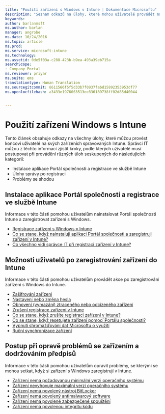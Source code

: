 ```yaml
---
title: "Použití zařízení s Windows v Intune | Dokumentace Microsoftu"
description: "Seznam odkazů na úlohy, které mohou uživatelé provádět na svém zařízení s Windows, když je zaregistrované v Intune"
keywords: 
author: barlanmsft
ms.author: barlan
manager: angrobe
ms.date: 10/24/2016
ms.topic: article
ms.prod: 
ms.service: microsoft-intune
ms.technology: 
ms.assetid: 0de5f03a-c288-423b-b9ea-493a39eb715a
searchScope:
- Company Portal
ms.reviewer: priyar
ms.suite: ems
translationtype: Human Translation
ms.sourcegitcommit: 8611566f5f5d33b7f0937fabd15892353953df77
ms.openlocfilehash: a3433e1976063513ee836189738ff02d85d40044


---
```


# <a name="using-your-windows-device-with-intune"></a>Použití zařízení Windows s Intune

Tento článek obsahuje odkazy na všechny úlohy, které můžou provést koncoví uživatelé na svých zařízeních spravovaných Intune. Správci IT můžou z těchto informací zjistit kroky, podle kterých uživatelé musí postupovat při provádění různých úloh seskupených do následujících kategorií:
- Instalace aplikace Portál společnosti a registrace ve službě Intune
- Úlohy správy po registraci
- Problémy se shodou

## <a name="company-portal-app-installation-and-intune-enrollment"></a>Instalace aplikace Portál společnosti a registrace ve službě Intune

Informace v této části pomohou uživatelům nainstalovat Portál společnosti Intune a zaregistrovat zařízení s Windows.

- [Registrace zařízení s Windows v Intune](enroll-your-device-in-intune-windows.md)
- [Co se stane, když nainstaluji aplikaci Portál společnosti a zaregistruji zařízení v Intune?](what-happens-if-you-install-the-company-portal-app-and-enroll-your-device-in-intune-windows.md)
- [Co všechno vidí správce IT při registraci zařízení v Intune?](what-can-your-it-administrator-see-when-you-enroll-your-device-in-intune-windows.md)

## <a name="things-users-can-do-when-their-device-is-enrolled-in-intune"></a>Možnosti uživatelů po zaregistrování zařízení do Intune

Informace v této části pomohou uživatelům provádět akce po zaregistrování zařízení s Windows do Intune.

- [Zašifrování zařízení](encrypt-your-device-windows.md)
- [Nastavení nebo změna hesla](set-or-change-your-password-windows.md)
- [Obnovení (vymazání) ztraceného nebo odcizeného zařízení](reset-erase-your-lost-or-stolen-device-windows.md)
- [Zrušení registrace zařízení v Intune](unenroll-your-device-from-intune-windows.md)
- [Co se stane, když zrušíte registraci zařízení v Intune?](what-happens-if-you-unenroll-your-device-from-intune-windows.md)
- [Co se stane, když resetujete zařízení pomocí Portálu společnosti?](what-happens-if-you-reset-your-device-using-the-company-portal-windows.md)
- [Vypnutí shromažďování dat Microsoftu o využití](turn-off-microsoft-usage-data-collection-windows.md)
- [Ruční synchronizace zařízení](sync-your-device-manually-windows.md)

## <a name="steps-to-fix-device-and-compliance-issues"></a>Postup při opravě problémů se zařízením a dodržováním předpisů

Informace v této části pomohou uživatelům opravit problémy, se kterými se mohou setkat, když si zařízení s Windows zaregistrují v Intune.

- [Zařízení nemá požadovanou minimální verzi operačního systému](you-need-to-update-your-windows-device.md)
- [Zařízení nevyhovuje maximální verzi operačního systému](your-windows-version-isnt-yet-supported.md)
- [Zařízení nemá povolený nástroj BitLocker](you-need-to-enable-windows-encryption.md)
- [Zařízení nemá povolený antimalwarový software](your-device-needs-antimalware-software.md)
- [Zařízení nemá povolené zabezpečené spouštění](you-need-to-enable-secure-boot-windows.md)
- [Zařízení nemá povolenou integritu kódu](you-need-to-enable-code-integrity.md)



<!--HONumber=Dec16_HO3-->


